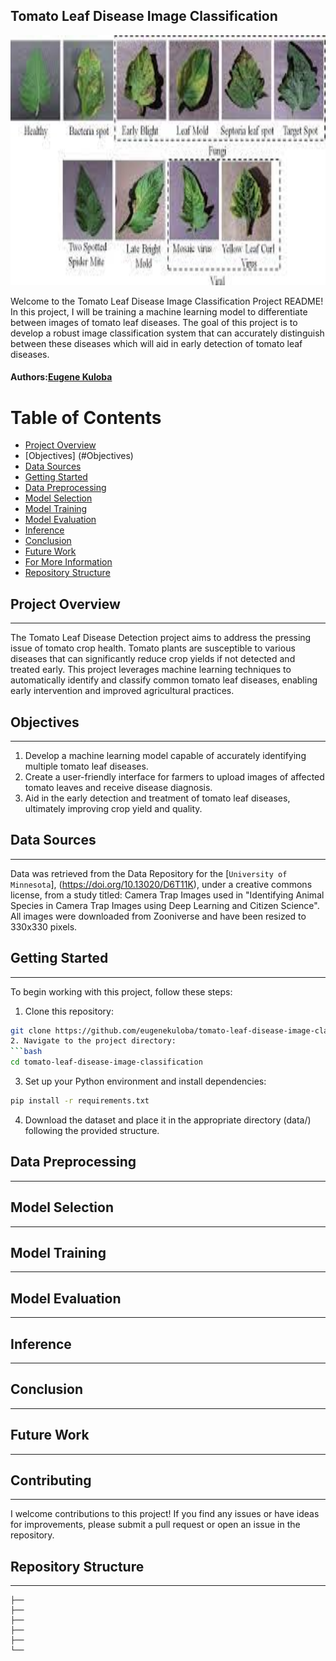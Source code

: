 ## **Tomato Leaf Disease Image Classification**
<img src="tomato.jpeg" alt="https://www.researchgate.net/profile/Muhammad-Chowdhury-10?_tp=eyJjb250ZXh0Ijp7ImZpcnN0UGFnZSI6Il9kaXJlY3QiLCJwYWdlIjoiX2RpcmVjdCJ9fQ" width="949" height="400">

<p>Welcome to the Tomato Leaf Disease Image Classification Project README! In this project, I will be training a machine learning model to differentiate between images of tomato leaf diseases. The goal of this project is to develop a robust image classification system that can accurately distinguish between these diseases which will aid in early detection of tomato leaf diseases.</p>

#### **Authors**:[Eugene Kuloba](https://github.com/eugenekuloba)


Table of Contents
========

 * [Project Overview](#Project-Overview)
 * [Objectives] (#Objectives)
 * [Data Sources](#Data-Sources)
 * [Getting Started](#Getting-Started)
 * [Data Preprocessing](#Data-Preprocessing)
 * [Model Selection](#Model-Selection)
 * [Model Training](#Model-Training)
 * [Model Evaluation](#Model-Evaluation)
 * [Inference](#Inference)
 * [Conclusion](#Conclusion)
 * [Future Work](#Future-Work)
 * [For More Information](#For-More-Information)
 * [Repository Structure](#Repository-Structure)


## Project Overview
***

The Tomato Leaf Disease Detection project aims to address the pressing issue of tomato crop health. Tomato plants are susceptible to various diseases that can significantly reduce crop yields if not detected and treated early. This project leverages machine learning techniques to automatically identify and classify common tomato leaf diseases, enabling early intervention and improved agricultural practices.

## Objectives
***

1. Develop a machine learning model capable of accurately identifying multiple tomato leaf diseases.
2. Create a user-friendly interface for farmers to upload images of affected tomato leaves and receive disease diagnosis.
3. Aid in the early detection and treatment of tomato leaf diseases, ultimately improving crop yield and quality.


## Data Sources
***
Data was retrieved from the Data Repository for the [`University of Minnesota`], (https://doi.org/10.13020/D6T11K), under a creative commons license, from a study titled: Camera Trap Images used in "Identifying Animal Species in Camera Trap Images using Deep Learning and Citizen Science". All images were downloaded from Zooniverse and have been resized to 330x330 pixels.

## Getting Started
***

To begin working with this project, follow these steps:

1. Clone this repository: 
```bash
git clone https://github.com/eugenekuloba/tomato-leaf-disease-image-classification
2. Navigate to the project directory:
```bash
cd tomato-leaf-disease-image-classification
```
3. Set up your Python environment and install dependencies:
```bash
pip install -r requirements.txt
```
4. Download the dataset and place it in the appropriate directory (data/) following the provided structure.

## Data Preprocessing
***

## Model Selection
***

## Model Training
***

## Model Evaluation
***

## Inference
***

## Conclusion
***

## Future Work
***

## Contributing
***

I welcome contributions to this project! If you find any issues or have ideas for improvements, please submit a pull request or open an issue in the repository.

## Repository Structure 
***

```
├── 
├── 
├── 
├── 
├── 
└── 
```

